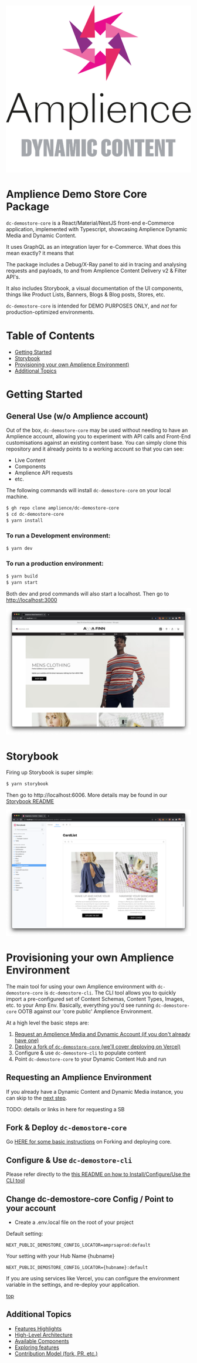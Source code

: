 [![Amplience Dynamic Content](media/header.png)](https://amplience.com/dynamic-content)

# Amplience Demo Store Core Package

`dc-demostore-core` is a React/Material/NextJS front-end e-Commerce application, implemented with Typescript, showcasing Amplience Dynamic Media and Dynamic Content. 

It uses GraphQL as an integration layer for e-Commerce. What does this mean exactly? it means that <!-- TODO: high level detail -->

The package includes a Debug/X-Ray panel to aid in tracing and analysing requests and payloads, to and from Amplience Content Delivery v2 & Filter API's.

It also includes Storybook, a visual documentation of the UI components, things like Product Lists, Banners, Blogs & Blog posts, Stores, etc.


`dc-demostore-core` is intended for DEMO PURPOSES ONLY, and *not* for production-optimized environments.


# Table of Contents
- [Getting Started](#getting-started)
- [Storybook](#storybook)
- [Provisioning your own Amplience Environment)](#provisioning-your-own-amplience-environment)
- [Additional Topics](#additional-topics)


# Getting Started
## General Use (w/o Amplience account)

Out of the box, `dc-demostore-core` may be used without needing to have an Amplience account, allowing you to experiment with API calls and Front-End customisations against an existing content base. You can simply clone this repository and it already points to a working account so that you can see:

 - Live Content
 - Components
 - Amplience API requests
 - etc.

 The following commands will install `dc-demostore-core` on your local machine.

```sh
$ gh repo clone amplience/dc-demostore-core
$ cd dc-demostore-core
$ yarn install
```

### To run a Development environment:

```sh
$ yarn dev
```

### To run a production environment:

```sh
$ yarn build
$ yarn start
```

Both dev and prod commands will also start a localhost. Then go to [http://localhost:3000](http://localhost:3000)

![Amplience Demo Store homepage](media/homepage.png)


# Storybook

Firing up Storybook is super simple:

```sh
$ yarn storybook
```

Then go to http://localhost:6006. More details may be found in our [Storybook README](docs/Storybook.md)

![Storybook documentation](media/storybook.png)

<!--

  - OWN README: Own Account: What do you need to configure your own Amplience Instance:
    - What are the dependencies / pre-requisites: Own Sandbox, configure to that
      - Deploy to get APP URL
      - Packages - dc-demostore-CLI etc
      - What account information do you need and where do you get it (hub ID, etc)
      - Pointing the FE to yours - Deployment Variable or Local env variable after automation has run

-->


# Provisioning your own Amplience Environment

The main tool for using your own Amplience environment with `dc-demostore-core` is `dc-demostore-cli`. The CLI tool allows you to quickly import a pre-configured set of Content Schemas, Content Types, Images, etc. to your Amp Env. Basically, everything you'd see running `dc-demostore-core` OOTB against our 'core public' Amplience Environment.

At a high level the basic steps are:

1. [Request an Amplience Media and Dynamic Account (if you don't already have one)](#requesting-an-amplience-environment)
2. [Deploy a fork of `dc-demostore-core` (we'll cover deploying on Vercel)](#fork--deploy-dc-demostore-core)
3. Configure & use `dc-demostore-cli` to populate content
4. Point `dc-demostore-core` to your Dynamic Content Hub and run

## Requesting an Amplience Environment

If you already have a Dynamic Content and Dynamic Media instance, you can skip to the [next step](#fork--deploy-dc-demostore-core).

TODO: details or links in here for requesting a SB

## Fork & Deploy `dc-demostore-core`

Go [HERE for some basic instructions](docs/ForkDeploy.md) on Forking and deploying core.

## Configure & Use `dc-demostore-cli`

Please refer directly to the [this README on how to Install/Configure/Use the CLI tool](https://github.com/amplience/dc-demostore-cli)

## Change dc-demostore-core Config / Point to your account
- Create a .env.local file on the root of your project

Default setting:
```
NEXT_PUBLIC_DEMOSTORE_CONFIG_LOCATOR=amprsaprod:default
```
Your setting with your Hub Name {hubname}
```
NEXT_PUBLIC_DEMOSTORE_CONFIG_LOCATOR={hubname}:default
```


If you are using services like Vercel, you can configure the environment variable in the settings, and re-deploy your application.

[top](#table-of-content)


## Additional Topics
- [Features Highlights](docs/FeatureHiLites.md)
- [High-Level Architecture](docs/ArchDiagram.md)
- [Available Components](docs/Components.md)
- [Exploring features](docs/DeepDive.md)
- [Contribution Model (fork, PR, etc.)](https://github.com/amplience/dc-cli/blob/master/CONTRIBUTING.md)



<!--
### Configuration

#### cms.json

| Option              | Description                                                                                                                                                    |
| ------------------- | -------------------------------------------------------------------------------------------------------------------------------------------------------------- |
| contentApi          | Content delivery API base URL                                                                                                                                  |
| stagingApi          | Staging environment host name                                                                                                                                  |
| defaultPreviewMode  | STAGING or PRODUCTION                                                                                                                                          |
| hubName             | Content Delivery 2 API - hubName to retrieve content from - [finding the hub name](https://docs.amplience.net/development/contentdelivery/readme.html#hubname) |
| productImageHubName | Content Hub where product images are stored                                                                                                                    |
| imageBasePath       | Images base URL                                                                                                                                                |
| contentBaseUri      | Schemas base URL                                                                                                                                              |

[top](#table-of-content)



You can then use the CLI tool demostore from dc-demostore-cli package to register your environment:

```sh
$ demostore env add 
info: run [ env,add ]
✔ env name: · myinstance
✔ app deployment url: · https://mydomain.com
✔ cms client id: · client-id
✔ cms client secret: · *************
✔ cms hub id: · hub-id
✔ dam username: · me@mydomain.com
✔ dam password: · ********
info: [ myinstance ] configure dc-cli...
info: npx @amplience/dc-cli configure --clientId client-id --clientSecret client-secret --hubId hub-id
info: [ myinstance ] environment active
```

Next step is to run the import command and specify the path to dc-demostore-automation:

```sh
$ demostore import --automationDir ../dc-demostore-automation

info: run [ import ]
info: created temp dir: /tmp/demostore/demostore-iSlTD_-OmUyBEJzjYDLzB
info: connected to hub [ automation02 ]
info: connected to dam with user [ rkalfane@amplience.com ]
info: import: Import hub data started at Mon Feb 14 2022 10:34:42 GMT+0100 (Central European Standard Time)
info: 
info: ---------------------------------------------------
info: Phase 1: preparation
info: ---------------------------------------------------
info: 
info: 🗄  contentTypeSchema: [ 72 unarchived ] [ 10 updated ] [ 0 created ]                                                               
info: 🗂  contentTypes: [ 61 unarchived ] [ 36 updated ] [ 0 created ] [ 61 synced ]                                                      
info: 
info: ---------------------------------------------------
info: Phase 2: import/update
info: ---------------------------------------------------
info: 
info: 🔌  extensions: [ 11 created ]                  
exec  apply settings: automation02.test-index                                                                                         
exec  update webhook: Search Index: automation02.test-index / Blog                                                                    
exec  update webhook: Search Index: automation02.test-index / Blog (archived)                                                         
exec  create index: automation02.blog-production                                                                                      
exec  apply settings: automation02.blog-production                                                                                    
exec  update webhook: Search Index: automation02.blog-production / Blog                                                               
exec  update webhook: Search Index: automation02.blog-production / Blog (archived)                                                    
exec  create index: automation02.blog-staging                                                                                         
exec  apply settings: automation02.blog-staging                                                                                       
exec  update webhook: Search Index: automation02.blog-staging / Blog                                                                  
exec  update webhook: Search Index: automation02.blog-staging / Blog (archived)                                                       
info: 🔍  searchIndexes: [ 3 created ] [ 0 replicas created ] [ 6 webhooks created ]       
...
info: 📄  contentItems: [ 143 created ] [ 0 updated ]                                                                              
...
info: 📄  contentItems: [ 143 published ] 
...
info: 
info: ---------------------------------------------------
info: Phase 3: update automation
info: ---------------------------------------------------
info: 
info: 
info: ---------------------------------------------------
info: Phase 4: reentrant import
info: ---------------------------------------------------
info: 
...
info: 🗄  contentTypeSchema: [ 0 unarchived ] [ 9 updated ] [ 0 created ]  
...
info: 🗂  contentTypes: [ 0 unarchived ] [ 35 updated ] [ 0 created ] [ 61 synced ]                                                 
info: logs and temp files stored in /tmp/demostore/demostore-iSlTD_-OmUyBEJzjYDLzB
info: run completed in [ 3m53s ]
```

Using the CLI tool, you can also cleanup a hub (check documentation as it can remove everything):

```sh
$ demostore cleanup -a -c
info: run [ cleanup ]
info: created temp dir: /tmp/demostore/demostore-Ft_z9bMsllZBx8DX1GJ8H
info: connected to hub [ myinstance ]
info: connected to dam with user [ me@mydomain.com ]
info: 📄  contentItems: [ 146 items archived ] [ 19 folders deleted ]                                                                    
info: 📢  webhooks: [ 6 deleted ]                                                                                                  
info: 🔍  searchIndexes: [ 3 deleted ] [ 0 replicas deleted ]                                                                            
info: 🗄  contentTypeSchema: [ 72 archived ]                                                                                        
info: 🔌  extensions: [ 11 deleted ]                                                                                                     
info: 📦  repositories: [ 159 content types unassigned ]                                                                                 
info: 🗂  contentTypes: [ 61 archived ]                                                                                             
info: logs and temp files stored in /tmp/demostore/demostore-Ft_z9bMsllZBx8DX1GJ8H
info: run completed in [ 0m20s ]
```

--> 
  
 